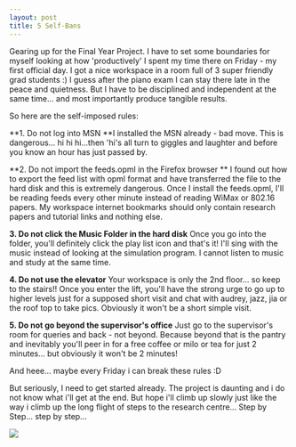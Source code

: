 ```yaml
---
layout: post
title: 5 Self-Bans
---
```


Gearing up for the Final Year Project. I have to set some boundaries for myself looking at how 'productively' I spent my time there on Friday - my first official day. I got a nice workspace in a room full of 3 super friendly grad students :) I guess after the piano exam I can stay there late in the peace and quietness. But I have to be disciplined and independent at the same time... and most importantly produce tangible results.

So here are the self-imposed rules:

**1. Do not log into MSN **I installed the MSN already - bad move. This is dangerous... hi hi hi...then 'hi's all turn to giggles and laughter and before you know an hour has just passed by.

**2. Do not import the feeds.opml in the Firefox browser ** I found out how to export the feed list with opml format and have transferred the file to the hard disk and this is extremely dangerous. Once I install the feeds.opml, I'll be reading feeds every other minute instead of reading WiMax or 802.16 papers. My workspace internet bookmarks should only contain research papers and tutorial links and nothing else.

**3. Do not click the Music Folder in the hard disk** Once you go into the folder, you'll definitely click the play list icon and that's it! I'll sing with the music instead of looking at the simulation program. I cannot listen to music and study at the same time.

**4. Do not use the elevator** Your workspace is only the 2nd floor... so keep to the stairs!! Once you enter the lift, you'll have the strong urge to go up to higher levels just for a supposed short visit and chat with audrey, jazz, jia or the roof top to take pics. Obviously it won't be a short simple visit.

**5. Do not go beyond the supervisor's office** Just go to the supervisor's room for queries and back - not beyond. Because beyond that is the pantry and inevitably you'll peer in for a free coffee or milo or tea for just 2 minutes... but obviously it won't be 2 minutes!

And heee... maybe every Friday i can break these rules :D

But seriously, I need to get started already. The project is daunting and i do not know what i'll get at the end. But hope i'll climb up slowly just like the way i climb up the long flight of steps to the research centre... Step by Step... step by step...

![](http://static.flickr.com/74/225034361_5fcb5d544f.jpg)
